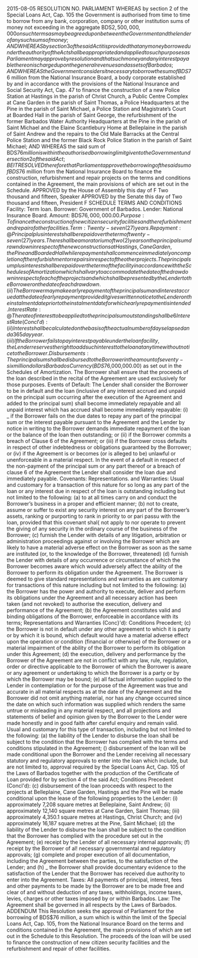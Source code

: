 2015-08-05
RESOLUTION NO.
PARLIAMENT
WHEREAS by section 2 of the Special Loans Act, Cap. 105 the Government is authorised from time to time to borrow from any bank, corporation, company or other institution sums of money not exceeding in the aggregate BDS$2,500,000,000 on such terms as may be agreed upon between the Government and the lender of any such sums of money;
AND WHEREAS by section 3 of the said Act it is provided that any money borrowed under the authority of the Act shall be appropriated and applied to such purposes as Parliament may approve by resolution and that such money and any interest payable thereon is charged upon the general revenues and assets of Barbados;
AND WHEREAS the Government considers it necessary to borrow the sum of BDS$76 million from the National Insurance Board, a body corporate established by and in accordance with the provisions of the National Insurance and Social Security Act, Cap. 47 to finance the construction of a new Police Station at Hastings in the parish of Christ Church, a Public Centre Complex at Cane Garden in the parish of Saint Thomas, a Police Headquarters at the Pine in the parish of Saint Michael, a Police Station and Magistrate’s Court at Boarded Hall in the parish of Saint George, the refurbishment of the former Barbados Water Authority Headquarters at the Pine in the parish of Saint Michael and the Elaine Scantlebury Home at Belleplaine in the parish of Saint Andrew and the repairs to the Old Male Barracks at the Central Police Station and the former Black Rock Police Station in the parish of Saint Michael;
AND WHEREAS the said sum of BDS$76 million is within the authorised borrowing limit given to the Government under section 2 of the said Act;
BE IT RESOLVED therefore that Parliament approve the borrowing of the said sum of BDS$76 million from the National Insurance Board to finance the construction, refurbishment and repair projects on the terms and conditions contained in the Agreement, the main provisions of which are set out in the Schedule.
APPROVED by the House of Assembly this day of F Two thousand and fifteen,
Speaker
APPROVED by the Senate this
day of
Two thousand and fifteen,
President
F
SCHEDULE
TERMS AND CONDITIONS
Facility:
Term loan.
Borrower: Government of Barbados.
Lender: National Insurance Board.
Amount: BDS$76,000,000.00.
Purpose: To finance the construction of new citizen security facilities and the refurbishment and repair of other facilities.
Term: Twenty-seven (27) years.
Repayment: @ Principal plus interest shall be repaid over the term of twenty-seven (27) years. There shall be a moratorium of two (2) years on the principal sum drawn down in respect of the new constructions at Hastings, Cane Garden, the Pine and Boarded Hall while repayment shall commence immediately on completion of the refurbishment or repairs in respect of the other projects. The principal sum plus interest shall be repaid over the term of the facility in accordance with the Schedules of Amortization which shall vary to accommodate the date of the drawdown in respect of each of the projects and which shall be presented by the Lender to the Borrower on the date of each drawdown.
(ii) The Borrower may make early repayment of the principal sum and interest accrued at the date of early repayment provided it gives written notice to the Lender on the instalment date prior to the instalment date for which early repayment is intended.
Interest Rate:
@ The rate of interest to be applied to the principal sum outstanding shall be 6% per annum over the term of the facility.
Interest Rate (Concl'd):
(ii) Interest shall be calculated on the basis of the actual number of days elapsed and a 365 day year.
(iii) If the Borrower fails to pay interest payable under the loan facility, the Lender reserves the right to add such interest to the loan at any time without notice to the Borrower.
Disbursements: The principal sum shall be disbursed to the Borrower in the amount of seventy- six million dollars Barbados Currency (BDS$76,000,000.00) as set out in the Schedules of Amortization.
The Borrower shall ensure that the proceeds of the loan described in the recital of the Agreement are used exclusively for those purposes.
Events of Default: The Lender shall consider the Borrower to be in default and the loan (inclusive of any interest accrued and unpaid on the principal sum occurring after the execution of the Agreement and added to the principal sum) shall become immediately repayable and all unpaid interest which has accrued shall become immediately repayable:
(i) _ if the Borrower fails on the due dates to repay any part of the principal sum or the interest payable pursuant to the Agreement and the Lender by notice in writing to the Borrower demands immediate repayment of the loan or the balance of the loan then outstanding; or
(ii) if the Borrower commits a breach of Clause 6 of the Agreement; or
(iii) if the Borrower cross defaults in respect of other indebtedness or obligations guaranteed by the Borrower; or
(iv) if the Agreement is or becomes (or is alleged to be) unlawful or unenforceable in a material respect.
In the event of a default in respect of the non-payment of the principal sum or any part thereof or a breach of clause 6 of the Agreement the Lender shall consider the loan due and immediately payable.
Covenants:
Representations. and Warranties:
Usual and customary for a transaction of this nature for so long as any part of the loan or any interest due in respect of the loan is outstanding including but not limited to the following:
(a) to at all times carry on and conduct the Borrower’s business in a proper and efficient manner;
(b) not to create, assume or suffer to exist any security interest on any part of the Borrower’s assets, ranking or purporting to rank in priority to or pari passu with the loan, provided that this covenant shal{ not apply to nor operate to prevent the giving of any security in the ordinary course of the business of the Borrower;
(c) furnish the Lender with details of any litigation, arbitration or administration proceedings against or involving the Borrower which are likely to have a material adverse effect on the Borrower as soon as the same are instituted (or, to the knowledge of the Borrower, threatened)
(d) furnish the Lender with details of any occurrence or circumstance of which the Borrower becomes aware which would adversely
affect the ability of the Borrower to perform its obligation under the Agreement.
The Borrower is deemed to give standard representations and warranties as are customary for transactions of this nature including but not limited to the following:
(a) the Borrower has the power and authority to execute, deliver and perform its obligations under the Agreement and all necessary action has been taken (and not revoked) to authorise the execution, delivery and performance of the Agreement;
(b) the Agreement constitutes valid and binding obligations of the Borrower, enforceable in accordance with its terms;
Representations and Warranties (Conc}'d):
Conditions Precedent;
(c) the Borrower is not in default under any other agreement to which it is party or by which it is bound, which default would have a material adverse effect upon the operation or condition (financial or otherwise) of the Borrower or a material impairment of the ability of the Borrower to perform its obligation under this Agreement;
(d) the execution, delivery and performance by the Borrower of the Agreement are not in conflict with any law, rule, regulation, order or directive applicable to the Borrower of which the Borrower is aware or any agreement or undertaking to which the Borrower is a party or by which the Borrower may be bound;
(e) all factual information supplied to the Lender in contemplation or for the purpose of the Agreement was true and accurate in all material respects as at the date of the Agreement and the Borrower did not omit anything material, nor has any change occurred since the date on which such information was supplied which renders the same untrue or misleading in any material respect, and all projections and statements of belief and opinion given by the Borrower to the Lender were made honestly and in good faith after careful enquiry and remain valid.
Usual and customary for this type of transaction, including but not limited to the following:
(a) the liability of the Lender to disburse the loan shall be subject to the condition that the Borrower has complied with the terms and conditions stipulated in the Agreement;
() disbursement of the loan will be made conditional upon the Borrower and the Lender receiving all necessary statutory and regulatory approvals to enter into the loan which include, but are not limited to, approval required by the Special Loans Act, Cap. 105 of the Laws of Barbados together with the production of the Certificate of Loan provided for by section 4 of the said Act;
Conditions Precedent (Concl'd):
(c) disbursement of the loan proceeds with respect to the projects at Belleplaine, Cane Garden, Hastings and the Pine will be made conditional upon the lease of the following properties to the Lender:
(i) approximately 7,208 square metres at Belleplaine, Saint Andrew;
(ii) approximately 12,140 square metres at Cane Garden, Saint Thomas;
(iii) approximately 4,350.1 square metres at Hastings, Christ Church; and
(iv) approximately 16,187 square metres at the Pine, Saint Michael;
(d) the liability of the Lender to disburse the loan shall be subject to the condition that the Borrower has complied with the procedure set out in the Agreement;
(e) receipt by the Lender of all necessary internal approvals;
(f) receipt by the Borrower of al! necessary governmental and regulatory approvals;
(g) complete and proper execution of all documentation, including the Agreement between the parties, to the satisfaction of the Lender; and
(h) _ the Borrower shall provide documentary evidence to the satisfaction of the Lender that the Borrower has received due authority to enter into the Agreement.
Taxes: All payments of principal, interest, fees and other payments to be made by the Borrower are to be made free and clear of and without deduction of any taxes, withholdings, income taxes, levies, charges or other taxes imposed by or within Barbados.
Law: The Agreement shall be governed in all respects by the Laws of Barbados.
ADDENDUM
This Resolution seeks the approval of Parliament for the borrowing of BDS$76 million, a sum which is within the limit of the Special Loans Act, Cap. 105, from the National Insurance Board on the terms and conditions contained in the Agreement, the main provisions of which are set out in the Schedule to this Resolution.
The proceeds of the loan will be used to finance the construction of new citizen security facilities and the refurbishment and repair of other facilities.
